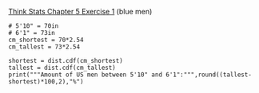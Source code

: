 [Think Stats Chapter 5 Exercise 1](http://greenteapress.com/thinkstats2/html/thinkstats2006.html#toc50) (blue men)

    # 5'10" = 70in
    # 6'1" = 73in
    cm_shortest = 70*2.54
    cm_tallest = 73*2.54

    shortest = dist.cdf(cm_shortest)
    tallest = dist.cdf(cm_tallest)
    print("""Amount of US men between 5'10" and 6'1":""",round((tallest-shortest)*100,2),"%")
